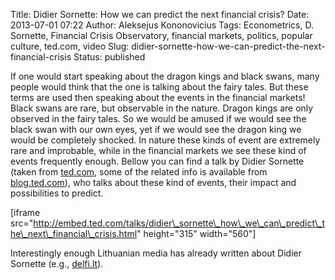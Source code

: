 Title: Didier Sornette: How we can predict the next financial crisis?
Date: 2013-07-01 07:22
Author: Aleksejus Kononovicius
Tags: Econometrics, D. Sornette, Financial Crisis Observatory, financial markets, politics, popular culture, ted.com, video
Slug: didier-sornette-how-we-can-predict-the-next-financial-crisis
Status: published

If one would start speaking
about the dragon kings and black swans, many people would think that the
one is talking about the fairy tales. But these terms are used then
speaking about the events in the financial markets! Black swans are
rare, but observable in the nature. Dragon kings are only observed in
the fairy tales. So we would be amused if we would see the black swan
with our own eyes, yet if we would see the dragon king we would be
completely shocked. In nature these kinds of event are extremely rare
and improbable, while in the financial markets we see these kind of
events frequently enough. Bellow you can find a talk by Didier Sornette
(taken from
[ted.com](http://www.ted.com/talks/didier_sornette_how_we_can_predict_the_next_financial_crisis.html),
some of the related info is available from
[blog.ted.com](http://blog.ted.com/2013/06/12/crises-are-predictable-didier-sornette-at-tedglobal-2013/)),
who talks about these kind of events, their impact and possibilities to
predict.<!--more-->

\[iframe
src="http://embed.ted.com/talks/didier\_sornette\_how\_we\_can\_predict\_the\_next\_financial\_crisis.html"
height="315" width="560"\]

Interestingly enough Lithuanian media has already written about Didier
Sornette (e.g.,
[delfi.lt](http://verslas.delfi.lt/rinka/finansu-pramone-reguliariai-nurengineja-pasauli.d?id=38555673)).
